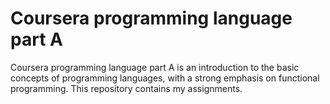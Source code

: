 # Coursera programming language part A

Coursera programming language part A is an introduction to the basic concepts of programming languages, with a strong emphasis on functional programming. 
This repository contains my assignments.
